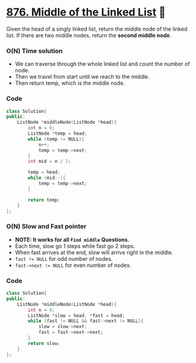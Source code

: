 # [876. Middle of the Linked List](https://leetcode.com/problems/middle-of-the-linked-list/) 🌟

Given the head of a singly linked list, return the middle node of the linked list.
If there are two middle nodes, return the **second middle node**.

### O(N) Time solution

- We can traverse through the whole linked list and count the number of node.
- Then we travel from start until we reach to the middle.
- Then return temp, which is the middle node.

### Code

```cpp
class Solution{
public:
    ListNode *middleNode(ListNode *head){
        int n = 0;
        ListNode *temp = head;
        while (temp != NULL){
            n++;
            temp = temp->next;
        }
        int mid = n / 2;

        temp = head;
        while (mid--){
            temp = temp->next;
        }

        return temp;
    }
};
```

### O(N) Slow and Fast pointer

- **NOTE: It works for all `Find middle` Questions.**
- Each time, slow go 1 steps while fast go 2 steps.
- When fast arrives at the end, slow will arrive right in the middle.
- `fast != NULL` for odd number of nodes.
- `fast->next != NULL` for even number of nodes.

### Code

```cpp
class Solution{
public:
    ListNode *middleNode(ListNode *head){
        int n = 0;
        ListNode *slow = head, *fast = head;
        while (fast != NULL && fast->next != NULL){
            slow = slow->next;
            fast = fast->next->next;
        }
        return slow;
    }
};
```
